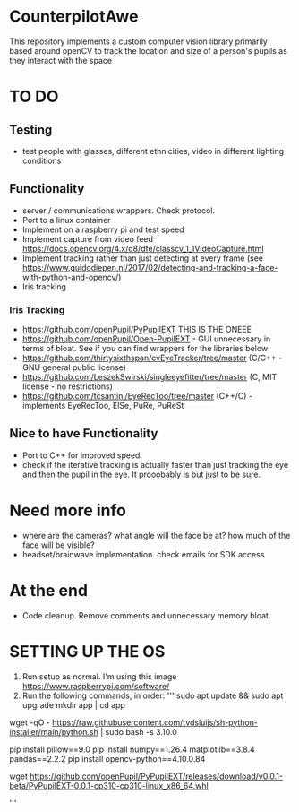 # CounterpilotAwe
This repository implements a custom computer vision library primarily based around openCV to track the location and size of a person's pupils as they interact with the space

# TO DO
## Testing
- test people with glasses, different ethnicities, video in different lighting conditions

## Functionality
- server / communications wrappers. Check protocol.
- Port to a linux container
- Implement on a raspberry pi and test speed
- Implement capture from video feed https://docs.opencv.org/4.x/d8/dfe/classcv_1_1VideoCapture.html
- Implement tracking rather than just detecting at every frame (see https://www.guidodiepen.nl/2017/02/detecting-and-tracking-a-face-with-python-and-opencv/) 
- Iris tracking
### Iris Tracking
- https://github.com/openPupil/PyPupilEXT THIS IS THE ONEEE
- https://github.com/openPupil/Open-PupilEXT - GUI unnecessary in terms of bloat. See if you can find wrappers for the libraries below:
- https://github.com/thirtysixthspan/cvEyeTracker/tree/master (C/C++ - GNU general public license)
- https://github.com/LeszekSwirski/singleeyefitter/tree/master (C, MIT license - no restrictions)
- https://github.com/tcsantini/EyeRecToo/tree/master (C++/C) - implements EyeRecToo, ElSe, PuRe, PuReSt

## Nice to have Functionality
- Port to C++ for improved speed
- check if the iterative tracking is actually faster than just tracking the eye and then the pupil in the eye. It prooobably is but just to be sure.

# Need more info
- where are the cameras? what angle will the face be at? how much of the face will be visible?
- headset/brainwave implementation. check emails for SDK access

# At the end
- Code cleanup. Remove comments and unnecessary memory bloat.



# SETTING UP THE OS
1. Run setup as normal. I'm using this image https://www.raspberrypi.com/software/
2. Run the following commands, in order:
'''
sudo apt update && sudo apt upgrade
mkdir app | cd app
<!-- switch to python 3.10.0 -->
wget -qO - https://raw.githubusercontent.com/tvdsluijs/sh-python-installer/main/python.sh | sudo bash -s 3.10.0 
<!-- Note that the above is also available as python.sh in /etc if you need it and it's no longer hosted. What I actually did was a simple wget and then sudo bash python.sh 3.10.0-->

<!-- set up env for pypupilext -->
pip install pillow==9.0
pip install numpy==1.26.4 matplotlib==3.8.4 pandas==2.2.2
pip install opencv-python==4.10.0.84

wget https://github.com/openPupil/PyPupilEXT/releases/download/v0.0.1-beta/PyPupilEXT-0.0.1-cp310-cp310-linux_x86_64.whl

'''